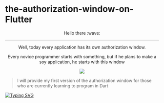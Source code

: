 # the-authorization-window-on-Flutter
<p align="center" dir="auto"> Hello there :wave: </p>

--- 
<p align="center" dir="auto">Well, today every application has its own authorization window.</p>
<p align="center" dir="auto">Every novice programmer starts with something, but if he plans to make a soy application, he starts with this window</p>
 

<p align="center">
  <img src="https://i.ibb.co/8YL4bLC/2024-02-29-045912702.png">
</p>

>I will provide my first version of the authorization window for those who are currently learning to program in Dart

[![Typing SVG](https://readme-typing-svg.herokuapp.com?color=%2336BCF7&lines=Flutter)](https://flutter.dev)
